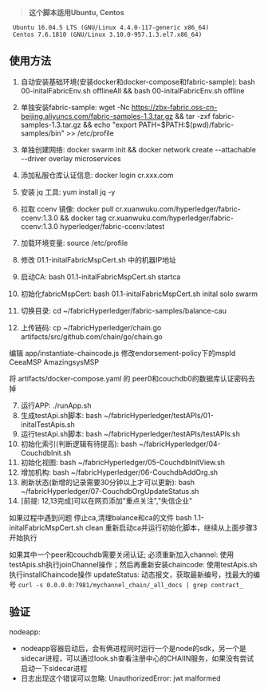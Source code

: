 > **这个脚本适用Ubuntu, Centos**

     Ubuntu 16.04.5 LTS (GNU/Linux 4.4.0-117-generic x86_64)
     Centos 7.6.1810 (GNU/Linux 3.10.0-957.1.3.el7.x86_64)

使用方法
---

1. 自动安装基础环境(安装docker和docker-compose和fabric-sample): bash 00-initalFabricEnv.sh offlineAll && bash 00-initalFabricEnv.sh offline

2. 单独安装fabric-sample: wget -Nc https://zbx-fabric.oss-cn-beijing.aliyuncs.com/fabric-samples-1.3.tar.gz && tar -zxf fabric-samples-1.3.tar.gz && echo "export PATH=\$PATH:$(pwd)/fabric-samples/bin" >> /etc/profile
3. 单独创建网络: docker swarm init && docker network create --attachable --driver overlay microservices
4. 添加私服仓库认证信息: docker login cr.xxx.com
5. 安装 jq 工具: yum install jq -y
6. 拉取 ccenv 镜像: docker pull cr.xuanwuku.com/hyperledger/fabric-ccenv:1.3.0 && docker tag cr.xuanwuku.com/hyperledger/fabric-ccenv:1.3.0 hyperledger/fabric-ccenv:latest

7. 加载环境变量: source /etc/profile
8. 修改 01.1-initalFabricMspCert.sh 中的机器IP地址
9. 启动CA: bash 01.1-initalFabricMspCert.sh startca
10. 初始化fabricMspCert: bash 01.1-initalFabricMspCert.sh inital solo swarm
11. 切换目录: cd ~/fabricHyperledger/fabric-samples/balance-cau
12. 上传链码: cp ~/fabricHyperledger/chain.go artifacts/src/github.com/chain/go/chain.go

编辑 app/instantiate-chaincode.js 修改endorsement-policy下的mspId
CeeaMSP
AmazingsysMSP

将 artifacts/docker-compose.yaml 的 peer0和couchdb0的数据库认证密码去掉

7. 运行APP: ./runApp.sh
8. 生成testApi.sh脚本: bash ~/fabricHyperledger/testAPIs/01-initalTestApis.sh
9. 运行testApi.sh脚本: bash ~/fabricHyperledger/testAPIs/testAPIs.sh
10. 初始化索引(判断逻辑有待提高): bash ~/fabricHyperledger/04-CouchdbInit.sh
11. 初始化视图: bash ~/fabricHyperledger/05-CouchdbInitView.sh
12. 增加机构: bash ~/fabricHyperledger/06-CouchdbAddOrg.sh
13. 刷新状态(新增的记录需要30分钟以上才可以更新): bash ~/fabricHyperledger/07-CouchdbOrgUpdateStatus.sh
14. [前提: 12,13完成]可以在网页添加"重点关注","失信企业"

如果过程中遇到问题
停止ca,清理balance和ca的文件
bash 1.1-initalFabricMspCert.sh clean
重新启动ca并运行初始化脚本，继续从上面步骤3开始执行

如果其中一个peer和couchdb需要关闭认证; 必须重新加入channel: 使用testApis.sh执行joinChannel操作；然后再重新安装chaincode: 使用testApis.sh执行installChaincode操作
updateStatus: 动态报文，获取最新编号，找最大的编号 `curl -s 0.0.0.0:7981/mychannel_chain/_all_docs | grep contract_`

验证
---
nodeapp:
- nodeapp容器启动后，会有俩进程同时运行一个是node的sdk，另一个是sidecar进程，可以通过look.sh查看注册中心的CHAIIN服务，如果没有尝试启动一下sidecar进程
- 日志出现这个错误可以忽略: UnauthorizedError: jwt malformed
